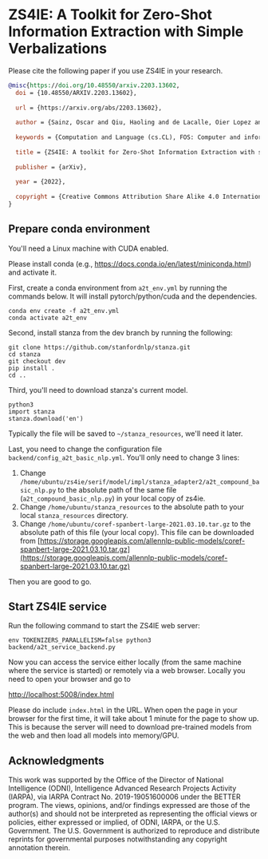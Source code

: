 # ZS4IE: A Toolkit for Zero-Shot Information Extraction with Simple Verbalizations

Please cite the following paper if you use ZS4IE in your research. 

```bibtex
@misc{https://doi.org/10.48550/arxiv.2203.13602,
  doi = {10.48550/ARXIV.2203.13602},
  
  url = {https://arxiv.org/abs/2203.13602},
  
  author = {Sainz, Oscar and Qiu, Haoling and de Lacalle, Oier Lopez and Agirre, Eneko and Min, Bonan},
  
  keywords = {Computation and Language (cs.CL), FOS: Computer and information sciences, FOS: Computer and information sciences},
  
  title = {ZS4IE: A toolkit for Zero-Shot Information Extraction with simple Verbalizations},
  
  publisher = {arXiv},
  
  year = {2022},
  
  copyright = {Creative Commons Attribution Share Alike 4.0 International}
}
```

## Prepare conda environment

You'll need a Linux machine with CUDA enabled.

Please install conda (e.g., https://docs.conda.io/en/latest/miniconda.html) and activate it.

First, create a conda environment from `a2t_env.yml` by running the commands below. It will install pytorch/python/cuda and the dependencies. 

```
conda env create -f a2t_env.yml
conda activate a2t_env
```

Second, install stanza from the dev branch by running the following:

```
git clone https://github.com/stanfordnlp/stanza.git
cd stanza
git checkout dev
pip install .
cd ..
```

Third, you'll need to download stanza's current model.

```
python3
import stanza
stanza.download('en')
```

Typically the file will be saved to `~/stanza_resources`, we'll need it later.

Last, you need to change the configuration file `backend/config_a2t_basic_nlp.yml`. You'll only need to change 3 lines:

1. Change `/home/ubuntu/zs4ie/serif/model/impl/stanza_adapter2/a2t_compound_basic_nlp.py` to the absolute path of the same file (`a2t_compound_basic_nlp.py`) in your local copy of zs4ie. 
2. Change `/home/ubuntu/stanza_resources` to the absolute path to your local `stanza_resources` directory.
3. Change `/home/ubuntu/coref-spanbert-large-2021.03.10.tar.gz` to the absolute path of this file (your local copy). This file can be downloaded from [https://storage.googleapis.com/allennlp-public-models/coref-spanbert-large-2021.03.10.tar.gz](https://storage.googleapis.com/allennlp-public-models/coref-spanbert-large-2021.03.10.tar.gz)

Then you are good to go.

## Start ZS4IE service

Run the following command to start the ZS4IE web server:

```
env TOKENIZERS_PARALLELISM=false python3 backend/a2t_service_backend.py
```

Now you can access the service either locally (from the same machine where the service is started) or remotely via a web browser. Locally you need to open your browser and go to

[http://localhost:5008/index.html](http://localhost:5008/index.html)

Please do include `index.html` in the URL. When open the page in your browser for the first time, it will take about 1 minute for the page to show up. This is because the server will need to download pre-trained models from the web and then load all models into memory/GPU.


## Acknowledgments

This work was supported by the Office of the Director of National Intelligence (ODNI), Intelligence Advanced Research Projects Activity (IARPA), via IARPA Contract No. 2019-19051600006 under the BETTER program. The views, opinions, and/or findings expressed are those of the author(s) and should not be interpreted as representing the official views or policies, either expressed or implied, of ODNI, IARPA, or the U.S. Government. The U.S. Government is authorized to reproduce and distribute reprints for governmental purposes notwithstanding any copyright annotation therein.
